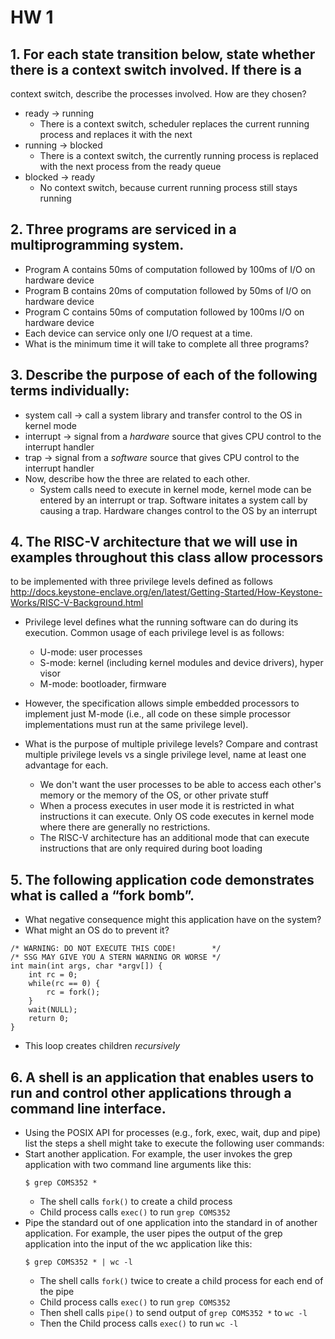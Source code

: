 # HW 1

## 1. For each state transition below, state whether there is a context switch involved. If there is a
context switch, describe the processes involved. How are they chosen?
  - ready -> running
    - There is a context switch, scheduler replaces the current running process and replaces it with the next
  - running -> blocked
    - There is a context switch, the currently running process is replaced with the next process from the ready queue
  - blocked -> ready
    - No context switch, because current running process still stays running

## 2. Three programs are serviced in a multiprogramming system.
  - Program A contains 50ms of computation followed by 100ms of I/O on hardware device
  - Program B contains 20ms of computation followed by 50ms of I/O on hardware device
  - Program C contains 50ms of computation followed by 100ms I/O on hardware device
  - Each device can service only one I/O request at a time.
  - What is the minimum time it will take to complete all three programs?

## 3. Describe the purpose of each of the following terms individually:
  - system call &rarr; call a system library and transfer control to the OS in kernel mode
  - interrupt &rarr; signal from a _hardware_ source that gives CPU control to the interrupt handler
  - trap &rarr; signal from a _software_ source that gives CPU control to the interrupt handler
  - Now, describe how the three are related to each other.
    - System calls need to execute in kernel mode, kernel mode can be entered by an interrupt or trap. Software initates a system call by causing a trap. Hardware changes control to the OS by an interrupt

## 4. The RISC-V architecture that we will use in examples throughout this class allow processors
to be implemented with three privilege levels defined as follows <http://docs.keystone-enclave.org/en/latest/Getting-Started/How-Keystone-Works/RISC-V-Background.html>

  - Privilege level defines what the running software can do during its execution. Common usage of each privilege level is as follows:
    - U-mode: user processes
    - S-mode: kernel (including kernel modules and device drivers), hyper visor
    - M-mode: bootloader, firmware

- However, the specification allows simple embedded processors to implement just M-mode (i.e., all code on these simple processor implementations must run at the same privilege level).

- What is the purpose of multiple privilege levels? Compare and contrast multiple privilege levels vs a single privilege level, name at least one advantage for each.
  - We don't want the user processes to be able to access each other's memory or the memory of the OS, or other private stuff
  - When a process executes in user mode it is restricted in what instructions it can execute. Only OS code executes in kernel mode where there are generally no restrictions.
  - The RISC-V architecture has an additional mode that can execute instructions that are only required during boot loading

## 5. The following application code demonstrates what is called a “fork bomb”.
- What negative consequence might this application have on the system?
- What might an OS do to prevent it?

```
/* WARNING: DO NOT EXECUTE THIS CODE!        */
/* SSG MAY GIVE YOU A STERN WARNING OR WORSE */
int main(int args, char *argv[]) {
    int rc = 0;
    while(rc == 0) {
        rc = fork();
    }
    wait(NULL);
    return 0;
}
```

- This loop creates children _recursively_

## 6. A shell is an application that enables users to run and control other applications through a command line interface.
- Using the POSIX API for processes (e.g., fork, exec, wait, dup and pipe) list the steps a shell might take to execute the following user commands:
- Start another application. For example, the user invokes the grep application with two command line arguments like this:
  ```
  $ grep COMS352 *
  ```
  - The shell calls `fork()` to create a child process
  - Child process calls `exec()` to run `grep COMS352`
- Pipe the standard out of one application into the standard in of another application. For example, the user pipes the output of the grep application into the input of the wc application like this:
  ```
  $ grep COMS352 * | wc -l
  ```
  - The shell calls `fork()` twice to create a child process for each end of the pipe
  - Child process calls `exec()` to run `grep COMS352`
  - Then shell calls `pipe()` to send output of `grep COMS352 *` to `wc -l`
  - Then the Child process calls `exec()` to run `wc -l`
